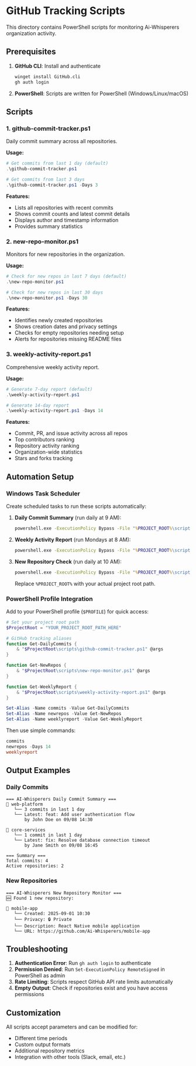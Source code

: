 # GitHub Tracking Scripts

This directory contains PowerShell scripts for monitoring Ai-Whisperers organization activity.

## Prerequisites

1. **GitHub CLI**: Install and authenticate
   ```bash
   winget install GitHub.cli
   gh auth login
   ```

2. **PowerShell**: Scripts are written for PowerShell (Windows/Linux/macOS)

## Scripts

### 1. github-commit-tracker.ps1
Daily commit summary across all repositories.

**Usage:**
```powershell
# Get commits from last 1 day (default)
.\github-commit-tracker.ps1

# Get commits from last 3 days
.\github-commit-tracker.ps1 -Days 3
```

**Features:**
- Lists all repositories with recent commits
- Shows commit counts and latest commit details
- Displays author and timestamp information
- Provides summary statistics

### 2. new-repo-monitor.ps1
Monitors for new repositories in the organization.

**Usage:**
```powershell
# Check for new repos in last 7 days (default)
.\new-repo-monitor.ps1

# Check for new repos in last 30 days
.\new-repo-monitor.ps1 -Days 30
```

**Features:**
- Identifies newly created repositories
- Shows creation dates and privacy settings
- Checks for empty repositories needing setup
- Alerts for repositories missing README files

### 3. weekly-activity-report.ps1
Comprehensive weekly activity report.

**Usage:**
```powershell
# Generate 7-day report (default)
.\weekly-activity-report.ps1

# Generate 14-day report
.\weekly-activity-report.ps1 -Days 14
```

**Features:**
- Commit, PR, and issue activity across all repos
- Top contributors ranking
- Repository activity ranking
- Organization-wide statistics
- Stars and forks tracking

## Automation Setup

### Windows Task Scheduler

Create scheduled tasks to run these scripts automatically:

1. **Daily Commit Summary** (run daily at 9 AM):
   ```cmd
   powershell.exe -ExecutionPolicy Bypass -File "%PROJECT_ROOT%\scripts\github-commit-tracker.ps1"
   ```

2. **Weekly Activity Report** (run Mondays at 8 AM):
   ```cmd
   powershell.exe -ExecutionPolicy Bypass -File "%PROJECT_ROOT%\scripts\weekly-activity-report.ps1"
   ```

3. **New Repository Check** (run daily at 10 AM):
   ```cmd
   powershell.exe -ExecutionPolicy Bypass -File "%PROJECT_ROOT%\scripts\new-repo-monitor.ps1"
   ```

   Replace `%PROJECT_ROOT%` with your actual project root path.

### PowerShell Profile Integration

Add to your PowerShell profile (`$PROFILE`) for quick access:

```powershell
# Set your project root path
$ProjectRoot = "YOUR_PROJECT_ROOT_PATH_HERE"

# GitHub tracking aliases
function Get-DailyCommits {
    & "$ProjectRoot\scripts\github-commit-tracker.ps1" @args
}

function Get-NewRepos {
    & "$ProjectRoot\scripts\new-repo-monitor.ps1" @args
}

function Get-WeeklyReport {
    & "$ProjectRoot\scripts\weekly-activity-report.ps1" @args
}

Set-Alias -Name commits -Value Get-DailyCommits
Set-Alias -Name newrepos -Value Get-NewRepos
Set-Alias -Name weeklyreport -Value Get-WeeklyReport
```

Then use simple commands:
```powershell
commits
newrepos -Days 14
weeklyreport
```

## Output Examples

### Daily Commits
```
=== AI-Whisperers Daily Commit Summary ===
📁 web-platform
   └── 3 commits in last 1 day
   └── Latest: feat: Add user authentication flow
       by John Doe on 09/08 14:30

📁 core-services  
   └── 1 commit in last 1 day
   └── Latest: fix: Resolve database connection timeout
       by Jane Smith on 09/08 16:45

=== Summary ===
Total commits: 4
Active repositories: 2
```

### New Repositories
```
=== AI-Whisperers New Repository Monitor ===
🆕 Found 1 new repository:

📁 mobile-app
   └── Created: 2025-09-01 10:30
   └── Privacy: 🔒 Private
   └── Description: React Native mobile application
   └── URL: https://github.com/Ai-Whisperers/mobile-app
```

## Troubleshooting

1. **Authentication Error**: Run `gh auth login` to authenticate
2. **Permission Denied**: Run `Set-ExecutionPolicy RemoteSigned` in PowerShell as admin
3. **Rate Limiting**: Scripts respect GitHub API rate limits automatically
4. **Empty Output**: Check if repositories exist and you have access permissions

## Customization

All scripts accept parameters and can be modified for:
- Different time periods
- Custom output formats
- Additional repository metrics
- Integration with other tools (Slack, email, etc.)